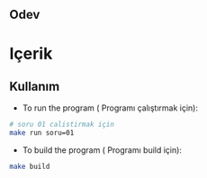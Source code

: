 ## Odev

# Içerik


## Kullanım

- To run the program ( Programı çalıştırmak için):

```bash 
# soru 01 calistirmak için
make run soru=01
```

- To build the program ( Programı build için):

```bash
make build
```
